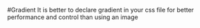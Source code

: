 #Gradient 
It is better to declare gradient in your css file for better performance and control than using an image
